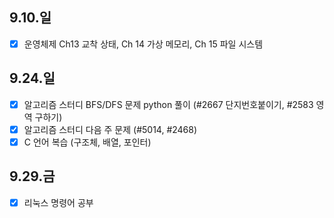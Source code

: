 ## 9.10.일
- [x] 운영체제 Ch13 교착 상태, Ch 14 가상 메모리, Ch 15 파일 시스템

## 9.24.일
- [x] 알고리즘 스터디 BFS/DFS 문제 python 풀이 (#2667 단지번호붙이기, #2583 영역 구하기)
- [x] 알고리즘 스터디 다음 주 문제 (#5014, #2468)
- [x] C 언어 복습 (구조체, 배열, 포인터)

## 9.29.금
- [x] 리눅스 명령어 공부
